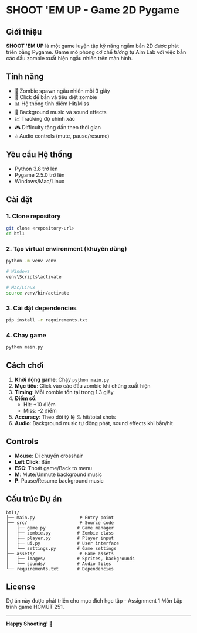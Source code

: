 # SHOOT 'EM UP - Game 2D Pygame

## Giới thiệu

**SHOOT 'EM UP** là một game luyện tập kỹ năng ngắm bắn 2D được phát triển bằng Pygame. Game mô phỏng cơ chế tương tự Aim Lab với việc bắn các đầu zombie xuất hiện ngẫu nhiên trên màn hình.

## Tính năng

- 🎯 Zombie spawn ngẫu nhiên mỗi 3 giây
- 🔫 Click để bắn và tiêu diệt zombie
- 📊 Hệ thống tính điểm Hit/Miss
- 🎵 Background music và sound effects
- 📈 Tracking độ chính xác  
- 🎮 Difficulty tăng dần theo thời gian
- 🎶 Audio controls (mute, pause/resume)

## Yêu cầu Hệ thống

- Python 3.8 trở lên
- Pygame 2.5.0 trở lên
- Windows/Mac/Linux

## Cài đặt

### 1. Clone repository
```bash
git clone <repository-url>
cd btl1
```

### 2. Tạo virtual environment (khuyên dùng)
```bash
python -m venv venv

# Windows
venv\Scripts\activate

# Mac/Linux
source venv/bin/activate
```

### 3. Cài đặt dependencies
```bash
pip install -r requirements.txt
```

### 4. Chạy game
```bash
python main.py
```

## Cách chơi

1. **Khởi động game**: Chạy `python main.py`
2. **Mục tiêu**: Click vào các đầu zombie khi chúng xuất hiện
3. **Timing**: Mỗi zombie tồn tại trong 1.3 giây
4. **Điểm số**: 
   - Hit: +10 điểm
   - Miss: -2 điểm
5. **Accuracy**: Theo dõi tỷ lệ % hit/total shots
6. **Audio**: Background music tự động phát, sound effects khi bắn/hit

## Controls

- **Mouse**: Di chuyển crosshair
- **Left Click**: Bắn
- **ESC**: Thoát game/Back to menu
- **M**: Mute/Unmute background music
- **P**: Pause/Resume background music

## Cấu trúc Dự án

```
btl1/
├── main.py                 # Entry point
├── src/                    # Source code
│   ├── game.py            # Game manager
│   ├── zombie.py          # Zombie class
│   ├── player.py          # Player input
│   ├── ui.py              # User interface
│   └── settings.py        # Game settings
├── assets/                 # Game assets
│   ├── images/            # Sprites, backgrounds
│   └── sounds/            # Audio files
└── requirements.txt       # Dependencies
```

## License

Dự án này được phát triển cho mục đích học tập - Assignment 1 Môn Lập trình game HCMUT 251.

---

**Happy Shooting! 🎯**
